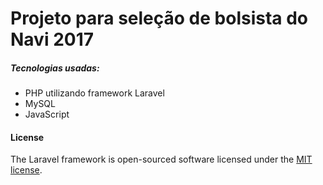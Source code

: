 # Projeto para seleção de bolsista do Navi 2017
##### Tecnologias usadas:
 - PHP utilizando framework Laravel
 - MySQL
 - JavaScript

#### License

The Laravel framework is open-sourced software licensed under the [MIT license](http://opensource.org/licenses/MIT).
